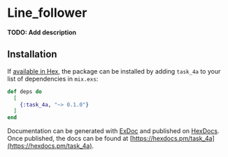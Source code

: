 # Line_follower

**TODO: Add description**

## Installation

If [available in Hex](https://hex.pm/docs/publish), the package can be installed
by adding `task_4a` to your list of dependencies in `mix.exs`:

```elixir
def deps do
  [
    {:task_4a, "~> 0.1.0"}
  ]
end
```

Documentation can be generated with [ExDoc](https://github.com/elixir-lang/ex_doc)
and published on [HexDocs](https://hexdocs.pm). Once published, the docs can
be found at [https://hexdocs.pm/task_4a](https://hexdocs.pm/task_4a).

